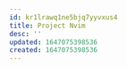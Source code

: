 ```yaml
---
id: kr1lrawq1ne5bjq7yyvxus4
title: Project Nvim
desc: ''
updated: 1647075398536
created: 1647075398536
---
```


